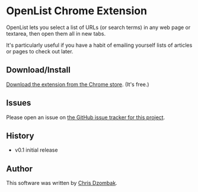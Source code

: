 # OpenList Chrome Extension

OpenList lets you select a list of URLs (or search terms) in any web page or textarea, then open them all in new tabs.

It's particularly useful if you have a habit of emailing yourself lists of articles or pages to check out later.

## Download/Install

[Download the extension from the Chrome store](https://chrome.google.com/webstore/detail/nkpjembldfckmdchbdiclhfedcngbgnl). (It's free.)

## Issues

Please open an issue on [the GitHub issue tracker for this project](https://github.com/cdzombak/OpenList/issues).

## History

* v0.1 initial release

## Author

This software was written by [Chris Dzombak](http://chris.dzombak.name).
